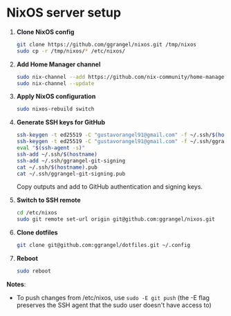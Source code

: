 # NixOS server setup

1. **Clone NixOS config**
   ```bash
   git clone https://github.com/ggrangel/nixos.git /tmp/nixos
   sudo cp -r /tmp/nixos/* /etc/nixos/
   ```

2. **Add Home Manager channel**
   ```bash
   sudo nix-channel --add https://github.com/nix-community/home-manager/archive/release-25.05.tar.gz home-manager
   sudo nix-channel --update
   ```

3. **Apply NixOS configuration**
   ```bash
   sudo nixos-rebuild switch
   ```

4. **Generate SSH keys for GitHub**
   ```bash
   ssh-keygen -t ed25519 -C "gustavorangel91@gmail.com" -f ~/.ssh/$(hostname)
   ssh-keygen -t ed25519 -C "gustavorangel91@gmail.com" -f ~/.ssh/ggrangel-git-signing
   eval "$(ssh-agent -s)"
   ssh-add ~/.ssh/$(hostname)
   ssh-add ~/.ssh/ggrangel-git-signing
   cat ~/.ssh/$(hostname).pub
   cat ~/.ssh/ggrangel-git-signing.pub
   ```
   Copy outputs and add to GitHub authentication and signing keys.

5. **Switch to SSH remote**
   ```bash
   cd /etc/nixos
   sudo git remote set-url origin git@github.com:ggrangel/nixos.git
   ```

6. **Clone dotfiles**
   ```bash
   git clone git@github.com:ggrangel/dotfiles.git ~/.config
   ```

7. **Reboot**
   ```bash
   sudo reboot
   ```

**Notes**:
- To push changes from /etc/nixos, use `sudo -E git push` (the -E flag preserves the SSH agent that the sudo user doesn't have access to)
